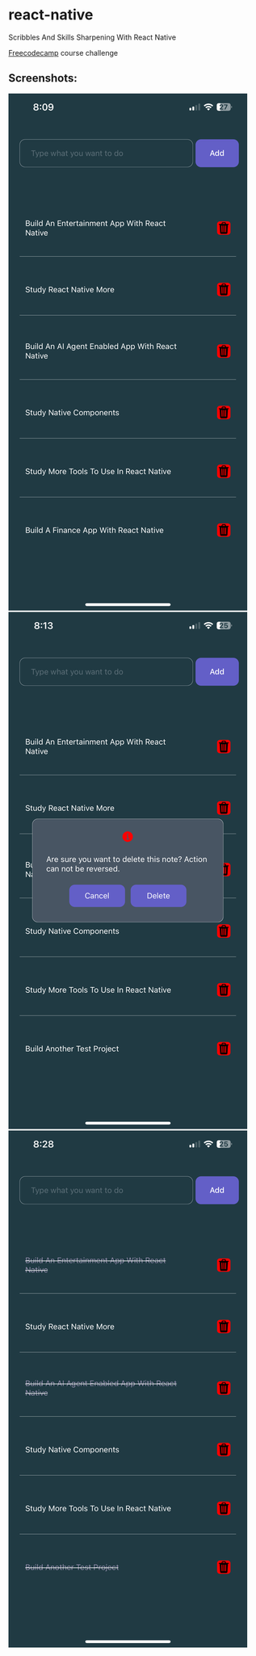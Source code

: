# react-native
Scribbles And Skills Sharpening With React Native 

[Freecodecamp](https://www.freecodecamp.org/) course challenge

## Screenshots:

![Todo](image1.PNG?raw=true "App Screen")
![Delete modal](image2.PNG?raw=true "Delete Modal")
![Marked Done](image3.PNG?raw=true "Done Marks")
